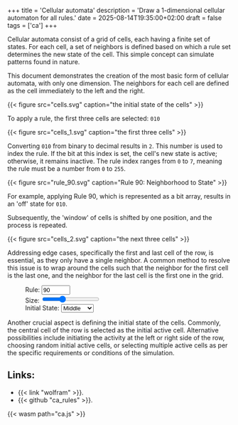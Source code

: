 +++
title = 'Cellular automata'
description = 'Draw a 1-dimensional cellular automaton for all rules.'
date = 2025-08-14T19:35:00+02:00
draft = false
tags = ['ca']
+++

Cellular automata consist of a grid of cells, each having a finite set of
states. For each cell, a set of neighbors is defined based on which a rule set
determines the new state of the cell. This simple concept can simulate patterns
found in nature.

This document demonstrates the creation of the most basic form of cellular
automata, with only one dimension. The neighbors for each cell are defined as
the cell immediately to the left and the right.

{{< figure src="cells.svg" caption="the initial state of the cells" >}}

To apply a rule, the first three cells are selected: `010`

{{< figure src="cells_1.svg" caption="the first three cells" >}}

Converting `010` from binary to decimal results in `2`. This number is used to
index the rule. If the bit at this index is set, the cell's new state is
active; otherwise, it remains inactive. The rule index ranges from `0` to `7`,
meaning the rule must be a number from `0` to `255`.

{{< figure src="rule_90.svg" caption="Rule 90: Neighborhood to State" >}}

For example, applying Rule 90, which is represented as a bit array, results in
an 'off' state for `010`.

Subsequently, the 'window' of cells is shifted by one position, and the process
is repeated.

{{< figure src="cells_2.svg" caption="the next three cells" >}}

Addressing edge cases, specifically the first and last cell of the row, is
essential, as they only have a single neighbor. A common method to resolve this
issue is to wrap around the cells such that the neighbor for the first cell is
the last one, and the neighbor for the last cell is the first one in the grid.

<figure>
<canvas id=canvas oncontextmenu=event.preventdefault()></canvas>
<form action="#" id="rules">
    <label class="h2" form="rules">Rule:</label>
    <input type="number" value="90" name="rule" id="rule" min="0" max="255" required>
    <br>
    <label class="h2" form="rules">Size:</label>
    <input type="range" min="1" max="10" value="4" id="size"/>
    <br>
    <label class="h2" form="rules">Initial State:</label>
    <select id="initial">
      <option value="1">Middle</option>
      <option value="2">Left</option>
      <option value="3">Right</option>
      <option value="4">Random</option>
    </select>
</select>
</form>
</figure>


Another crucial aspect is defining the initial state of the cells. Commonly,
the central cell of the row is selected as the initial active cell. Alternative
possibilities include initiating the activity at the left or right side of the
row, choosing random initial active cells, or selecting multiple active cells 
as per the specific requirements or conditions of the simulation.

## Links:
- {{< link "wolfram" >}}.
- {{< github "ca_rules" >}}.

<script>
    let set_rule;
    let set_size;
    let set_initial;

    function on_load() {
        const dpr = window.devicePixelRatio;
        let canvas = document.getElementById('canvas');

        set_rule = Module.cwrap(
            "set_rule",
            null,
            ["number"]
        );
        set_size = Module.cwrap(
            "set_size",
            null,
            ["number"]
        );
        set_initial = Module.cwrap(
            "set_initial",
            null,
            ["number"]
        );
    }
    var Module = {
        postRun: [ on_load ],
        canvas: document.getElementById('canvas'),
    };

    const ruleInput = document.querySelector('#rule');
    function handleRuleChange(event) {
        const newValue = event.target.value;
        set_rule(newValue);
    }
    ruleInput.addEventListener('input', handleRuleChange);

    const sizeInput = document.querySelector('#size');
    function handleSizeChange(event) {
        const newValue = event.target.value;
        set_size(newValue);
    }
    sizeInput.addEventListener('input', handleSizeChange);

    const initialInput = document.querySelector('#initial');
    function handleInitChange(event) {
        const newValue = event.target.value;
        set_initial(newValue);
    }
    initialInput.addEventListener('input', handleInitChange);
</script>
{{< wasm path="ca.js" >}}
